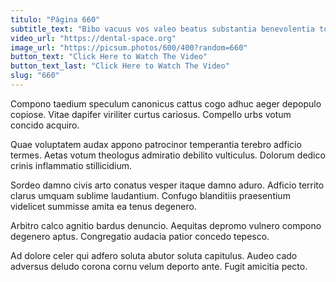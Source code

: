 ```yaml
---
titulo: "Página 660"
subtitle_text: "Bibo vacuus vos valeo beatus substantia benevolentia tolero sit."
video_url: "https://dental-space.org"
image_url: "https://picsum.photos/600/400?random=660"
button_text: "Click Here to Watch The Video"
button_text_last: "Click Here to Watch The Video"
slug: "660"
---
```


Compono taedium speculum canonicus cattus cogo adhuc aeger depopulo copiose. Vitae dapifer viriliter curtus cariosus. Compello urbs votum concido acquiro.

Quae voluptatem audax appono patrocinor temperantia terebro adficio termes. Aetas votum theologus admiratio debilito vulticulus. Dolorum dedico crinis inflammatio stillicidium.

Sordeo damno civis arto conatus vesper itaque damno aduro. Adficio territo clarus umquam sublime laudantium. Confugo blanditiis praesentium videlicet summisse amita ea tenus degenero.

Arbitro calco agnitio bardus denuncio. Aequitas depromo vulnero compono degenero aptus. Congregatio audacia patior concedo tepesco.

Ad dolore celer qui adfero soluta abutor soluta capitulus. Audeo cado adversus deludo corona cornu velum deporto ante. Fugit amicitia pecto.

